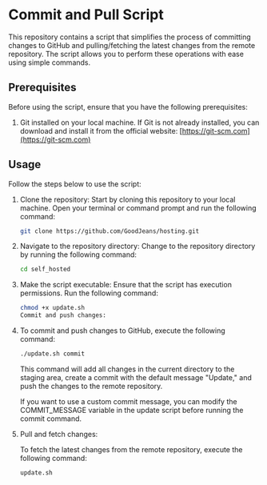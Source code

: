 # Commit and Pull Script

This repository contains a script that simplifies the process of committing changes to GitHub and pulling/fetching the latest changes from the remote repository. The script allows you to perform these operations with ease using simple commands.

## Prerequisites

Before using the script, ensure that you have the following prerequisites:

1. Git installed on your local machine. If Git is not already installed, you can download and install it from the official website: [https://git-scm.com](https://git-scm.com)

## Usage

Follow the steps below to use the script:

1. Clone the repository: Start by cloning this repository to your local machine. Open your terminal or command prompt and run the following command:

   ```bash
   git clone https://github.com/GoodJeans/hosting.git
   ```
2. Navigate to the repository directory: Change to the repository directory by running the following command:
   ```bash
   cd self_hosted
   ```
3. Make the script executable: Ensure that the script has execution permissions. Run the following command:
   ```bash
   chmod +x update.sh
   Commit and push changes:
   ```
4. To commit and push changes to GitHub, execute the following command:
   ```bash
   ./update.sh commit
   ```
   This command will add all changes in the current directory to the staging area, create a commit with the default message "Update," and push the changes to the remote repository.

   If you want to use a custom commit message, you can modify the COMMIT_MESSAGE variable in the update script before running the commit command.

5. Pull and fetch changes:

   To fetch the latest changes from the remote repository, execute the following command:
   ```bash
   update.sh
   ```
